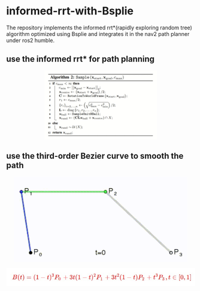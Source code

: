 # informed-rrt-with-Bsplie
The repository implements the informed rrt*(rapidly exploring random tree) algorithm optimized using Bsplie and integrates it in the nav2 path planner under ros2 humble.

## use the informed rrt* for path planning
<p align="center">
  <img src="readmefile/1.jpg" width="300">
</p>

## use the third-order Bezier curve to smooth the path
<p align="center">
  <img src="readmefile/2.gif" alt="说明文本">
</p>
<p align="center">
  <img src="readmefile/3.jpg" alt="说明文本">
</p>
